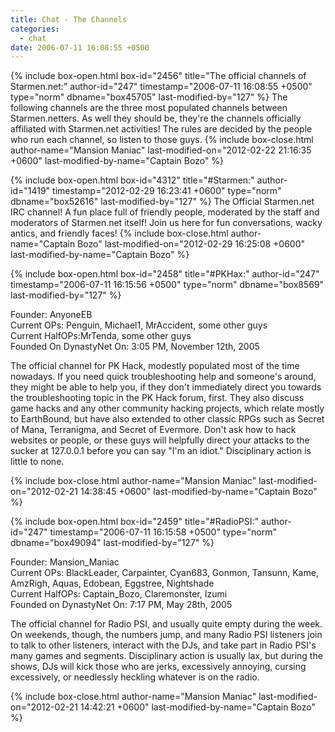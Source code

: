 ```yaml
---
title: Chat - The Channels
categories:
  - chat
date: 2006-07-11 16:08:55 +0500
---
```

{% include box-open.html box-id="2456" title="The official channels of Starmen.net:" author-id="247" timestamp="2006-07-11 16:08:55 +0500" type="norm" dbname="box45705" last-modified-by="127" %}
The following channels are the three most populated channels between Starmen.netters.  As well they should be, they're the channels officially affiliated with Starmen.net activities! The rules are decided by the people who run each channel, so listen to those guys.
{% include box-close.html author-name="Mansion Maniac" last-modified-on="2012-02-22 21:16:35 +0600" last-modified-by-name="Captain Bozo" %}

{% include box-open.html box-id="4312" title="#Starmen:" author-id="1419" timestamp="2012-02-29 16:23:41 +0600" type="norm" dbname="box52616" last-modified-by="127" %}
The Official Starmen.net IRC channel! A fun place full of friendly people, moderated by the staff and moderators of Starmen.net itself! Join us here for fun conversations, wacky antics, and friendly faces!
{% include box-close.html author-name="Captain Bozo" last-modified-on="2012-02-29 16:25:08 +0600" last-modified-by-name="Captain Bozo" %}

{% include box-open.html box-id="2458" title="#PKHax:" author-id="247" timestamp="2006-07-11 16:15:56 +0500" type="norm" dbname="box8569" last-modified-by="127" %}
<p>
Founder: AnyoneEB<br />
Current OPs: Penguin, Michael1, MrAccident, some other guys<br />
Current HalfOPs:MrTenda, some other guys<br />
Founded On DynastyNet On: 3:05 PM, November 12th, 2005
</p>

<p>
The official channel for PK Hack, modestly populated most of the time nowadays.  If you need quick troubleshooting help and someone's around, they might be able to help you, if they don't immediately direct you towards the troubleshooting topic in the PK Hack forum, first.  They also discuss game hacks and any other community hacking projects, which relate mostly to EarthBound, but have also extended to other classic RPGs such as Secret of Mana, Terranigma, and Secret of Evermore.  Don't ask how to hack websites or people, or these guys will helpfully direct your attacks to the sucker at 127.0.0.1 before you can say "I'm an idiot."  Disciplinary action is little to none.
</p>
{% include box-close.html author-name="Mansion Maniac" last-modified-on="2012-02-21 14:38:45 +0600" last-modified-by-name="Captain Bozo" %}

{% include box-open.html box-id="2459" title="#RadioPSI:" author-id="247" timestamp="2006-07-11 16:15:58 +0500" type="norm" dbname="box49094" last-modified-by="127" %}
<p>
Founder: Mansion_Maniac<br />
Current OPs: BlackLeader, Carpainter, Cyan683, Gonmon, Tansunn, Kame, AmzRigh, Aquas, Edobean, Eggstree, Nightshade<br />
Current HalfOPs: Captain_Bozo, Claremonster, Izumi<br/>
Founded on DynastyNet On: 7:17 PM, May 28th, 2005
</p>

<p>
The official channel for Radio PSI, and usually quite empty during the week.  On weekends, though, the numbers jump, and many Radio PSI listeners join to talk to other listeners, interact with the DJs, and take part in Radio PSI's many games and segments.  Disciplinary action is usually lax, but during the shows, DJs will kick those who are jerks, excessively annoying, cursing excessively, or needlessly heckling whatever is on the radio.
</p>
{% include box-close.html author-name="Mansion Maniac" last-modified-on="2012-02-21 14:42:21 +0600" last-modified-by-name="Captain Bozo" %}
